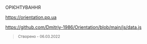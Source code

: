 ОРІЄНТУВАННЯ

https://orientation.pp.ua

https://github.com/Dmitriy-1986/Orientation/blob/main/js/data.js
> <small>Створено - 06.03.2022</small>

